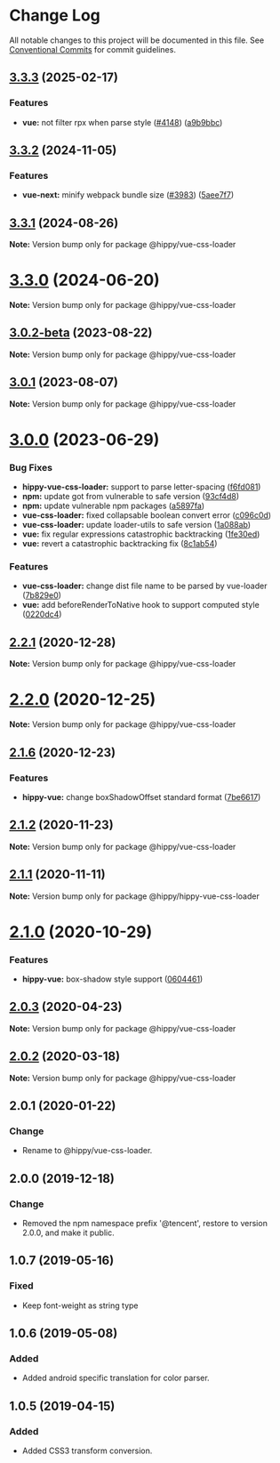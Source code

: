 # Change Log

All notable changes to this project will be documented in this file.
See [Conventional Commits](https://conventionalcommits.org) for commit guidelines.

## [3.3.3](https://github.com/Tencent/Hippy/compare/3.3.3-rc.0...3.3.3) (2025-02-17)


### Features

* **vue:** not filter rpx when parse style ([#4148](https://github.com/Tencent/Hippy/issues/4148)) ([a9b9bbc](https://github.com/Tencent/Hippy/commit/a9b9bbcf119173577b9d3d3cc5d5157c8eaa0a9d))





## [3.3.2](https://github.com/Tencent/Hippy/compare/3.3.2-rc.3...3.3.2) (2024-11-05)


### Features

* **vue-next:** minify webpack bundle size ([#3983](https://github.com/Tencent/Hippy/issues/3983)) ([5aee7f7](https://github.com/Tencent/Hippy/commit/5aee7f754e4e87aa76b8df3bbcd02a2ca6692eba))





## [3.3.1](https://github.com/Tencent/Hippy/compare/3.3.0...3.3.1) (2024-08-26)

**Note:** Version bump only for package @hippy/vue-css-loader





# [3.3.0](https://github.com/Tencent/Hippy/compare/3.2.0...3.3.0) (2024-06-20)

**Note:** Version bump only for package @hippy/vue-css-loader





## [3.0.2-beta](https://github.com/Tencent/Hippy/compare/3.0.1...3.0.2-beta) (2023-08-22)

**Note:** Version bump only for package @hippy/vue-css-loader





## [3.0.1](https://github.com/Tencent/Hippy/compare/3.0.0...3.0.1) (2023-08-07)

**Note:** Version bump only for package @hippy/vue-css-loader





# [3.0.0](https://github.com/Tencent/Hippy/compare/2.2.1...3.0.0) (2023-06-29)


### Bug Fixes

* **hippy-vue-css-loader:** support to parse letter-spacing ([f6fd081](https://github.com/Tencent/Hippy/commit/f6fd081005c796f595888a3a087c1f598fd26089))
* **npm:** update got from vulnerable to safe version ([93cf4d8](https://github.com/Tencent/Hippy/commit/93cf4d8e3752143c62dae49c3318ef6316abf134))
* **npm:** update vulnerable npm packages ([a5897fa](https://github.com/Tencent/Hippy/commit/a5897fafea94d9fd25977bb4c30db55704a10903))
* **vue-css-loader:** fixed collapsable boolean convert error ([c096c0d](https://github.com/Tencent/Hippy/commit/c096c0db0c4bec002639bfb065dbba7608f30de7))
* **vue-css-loader:** update loader-utils to safe version ([1a088ab](https://github.com/Tencent/Hippy/commit/1a088ab330f3e57654612ccaa26f2d2015360a63))
* **vue:** fix regular expressions catastrophic backtracking ([1fe30ed](https://github.com/Tencent/Hippy/commit/1fe30eda6cf05e46bb929da53194cdba265c8887))
* **vue:** revert a catastrophic backtracking fix ([8c1ab54](https://github.com/Tencent/Hippy/commit/8c1ab544bc006fb822c8eba47d60e41bc09b1dbb))


### Features

* **vue-css-loader:** change dist file name to be parsed by vue-loader ([7b829e0](https://github.com/Tencent/Hippy/commit/7b829e0efb825acefe51d8edcc109fc3fca6b588))
* **vue:** add beforeRenderToNative hook to support computed style ([0220dc4](https://github.com/Tencent/Hippy/commit/0220dc4f815b94730da587d0ba3987fbf14b21af))





## [2.2.1](https://github.com/Tencent/Hippy/tree/master/packages/hippy-vue-css-loader/compare/2.2.0...2.2.1) (2020-12-28)

**Note:** Version bump only for package @hippy/vue-css-loader





# [2.2.0](https://github.com/Tencent/Hippy/tree/master/packages/hippy-vue-css-loader/compare/2.1.6...2.2.0) (2020-12-25)

**Note:** Version bump only for package @hippy/vue-css-loader





## [2.1.6](https://github.com/Tencent/Hippy/tree/master/packages/hippy-vue-css-loader/compare/2.1.5...2.1.6) (2020-12-23)


### Features

* **hippy-vue:** change boxShadowOffset standard format ([7be6617](https://github.com/Tencent/Hippy/tree/master/packages/hippy-vue-css-loader/commit/7be661783182ef6d2e024e260c462bc33dcba4e6))





## [2.1.2](https://github.com/Tencent/Hippy/tree/master/packages/hippy-vue-css-loader/compare/2.1.1...2.1.2) (2020-11-23)

**Note:** Version bump only for package @hippy/vue-css-loader





## [2.1.1](https://github.com/Tencent/Hippy/tree/master/packages/hippy-vue-css-loader/compare/2.1.0...2.1.1) (2020-11-11)


**Note:** Version bump only for package @hippy/hippy-vue-css-loader




# [2.1.0](https://github.com/Tencent/Hippy/tree/master/packages/hippy-vue-css-loader/compare/2.0.3...2.1.0) (2020-10-29)


### Features

* **hippy-vue:** box-shadow style support ([0604461](https://github.com/Tencent/Hippy/tree/master/packages/hippy-vue-css-loader/commit/06044610f85f891d52d28439b3a48554c8db6487))





## [2.0.3](https://github.com/Tencent/Hippy/tree/master/packages/hippy-vue-css-loader/compare/2.0.2...2.0.3) (2020-04-23)

**Note:** Version bump only for package @hippy/vue-css-loader





## [2.0.2](https://github.com/Tencent/Hippy/tree/master/packages/hippy-vue-css-loader/compare/2.0.1...2.0.2) (2020-03-18)

**Note:** Version bump only for package @hippy/vue-css-loader

## 2.0.1 (2020-01-22)

### Change

* Rename to @hippy/vue-css-loader.

## 2.0.0 (2019-12-18)

### Change

* Removed the npm namespace prefix '@tencent', restore to version 2.0.0, and make it public.

## 1.0.7 (2019-05-16)

### Fixed

* Keep font-weight as string type

## 1.0.6 (2019-05-08)

### Added

* Added android specific translation for color parser.

## 1.0.5 (2019-04-15)

### Added

* Added CSS3 transform conversion.
